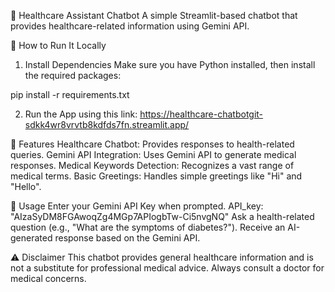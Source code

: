 🏥 Healthcare Assistant Chatbot
A simple Streamlit-based chatbot that provides healthcare-related information using Gemini API.



🚀 How to Run It Locally
1. Install Dependencies
Make sure you have Python installed, then install the required packages:

pip install -r requirements.txt

2. Run the App using this link: https://healthcare-chatbotgit-sdkk4wr8vrvtb8kdfds7fn.streamlit.app/

🏥 Features
Healthcare Chatbot: Provides responses to health-related queries.
Gemini API Integration: Uses Gemini API to generate medical responses.
Medical Keywords Detection: Recognizes a vast range of medical terms.
Basic Greetings: Handles simple greetings like "Hi" and "Hello".

🔑 Usage
Enter your Gemini API Key when prompted. API_key: "AIzaSyDM8FGAwoqZg4MGp7APIogbTw-Ci5nvgNQ"
Ask a health-related question (e.g., "What are the symptoms of diabetes?").
Receive an AI-generated response based on the Gemini API.

⚠️ Disclaimer
This chatbot provides general healthcare information and is not a substitute for professional medical advice. Always consult a doctor for medical concerns.
